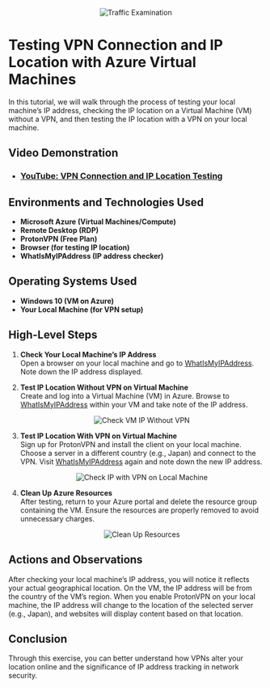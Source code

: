 <p align="center">
  <img src="https://i.imgur.com/Ua7udoS.png" alt="Traffic Examination"/>
</p>

<h1>Testing VPN Connection and IP Location with Azure Virtual Machines</h1>
In this tutorial, we will walk through the process of testing your local machine’s IP address, checking the IP location on a Virtual Machine (VM) without a VPN, and then testing the IP location with a VPN on your local machine.

<h2>Video Demonstration</h2>

- ### [YouTube: VPN Connection and IP Location Testing](https://www.youtube.com)

<h2>Environments and Technologies Used</h2>

- **Microsoft Azure (Virtual Machines/Compute)**
- **Remote Desktop (RDP)**
- **ProtonVPN (Free Plan)**
- **Browser (for testing IP location)**
- **WhatIsMyIPAddress (IP address checker)**

<h2>Operating Systems Used</h2>

- **Windows 10 (VM on Azure)**
- **Your Local Machine (for VPN setup)**

<h2>High-Level Steps</h2>

1. **Check Your Local Machine’s IP Address**  
   Open a browser on your local machine and go to [WhatIsMyIPAddress](https://whatismyipaddress.com/). Note down the IP address displayed.

   
2. **Test IP Location Without VPN on Virtual Machine**  
   Create and log into a Virtual Machine (VM) in Azure. Browse to [WhatIsMyIPAddress](https://whatismyipaddress.com/) within your VM and take note of the IP address.
   
   <p align="center">
     <img src="https://s2.ezgif.com/tmp/ezgif-2-4780c7db44.gif" alt="Check VM IP Without VPN"/>
   </p>

3. **Test IP Location With VPN on Virtual Machine**  
   Sign up for ProtonVPN and install the client on your local machine. Choose a server in a different country (e.g., Japan) and connect to the VPN. Visit [WhatIsMyIPAddress](https://whatismyipaddress.com/) again and note down the new IP address.

   <p align="center">
     <img src="https://s6.ezgif.com/tmp/ezgif-6-435001c9d8.gif" alt="Check IP with VPN on Local Machine"/>
   </p>

4. **Clean Up Azure Resources**  
   After testing, return to your Azure portal and delete the resource group containing the VM. Ensure the resources are properly removed to avoid unnecessary charges.

   <p align="center">
     <img src="https://i.imgur.com/example.gif" alt="Clean Up Resources"/>
   </p>

<h2>Actions and Observations</h2>

<p>
  After checking your local machine’s IP address, you will notice it reflects your actual geographical location. On the VM, the IP address will be from the country of the VM’s region. When you enable ProtonVPN on your local machine, the IP address will change to the location of the selected server (e.g., Japan), and websites will display content based on that location.
</p>

<h2>Conclusion</h2>
Through this exercise, you can better understand how VPNs alter your location online and the significance of IP address tracking in network security.
